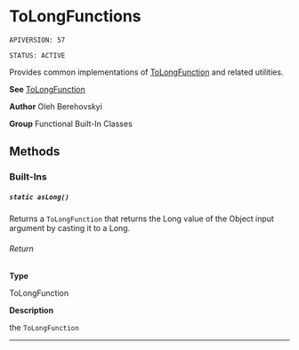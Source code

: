 # ToLongFunctions

`APIVERSION: 57`

`STATUS: ACTIVE`

Provides common implementations of [ToLongFunction](/docs/Functional-Abstract-Classes/ToLongFunction.md) and related utilities.


**See** [ToLongFunction](/docs/Functional-Abstract-Classes/ToLongFunction.md)


**Author** Oleh Berehovskyi


**Group** Functional Built-In Classes

## Methods
### Built-Ins
##### `static asLong()`

Returns a `ToLongFunction` that returns the Long value of the Object input argument by casting it to a Long.

###### Return

**Type**

ToLongFunction

**Description**

the `ToLongFunction`

---
